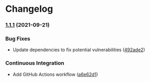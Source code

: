 # Changelog

### [1.1.1](https://www.github.com/fortify/gha-fod-generate-sarif/compare/v1.1.0...v1.1.1) (2021-09-21)


### Bug Fixes

* Update dependencies to fix potential vulnerabilities ([492ade2](https://www.github.com/fortify/gha-fod-generate-sarif/commit/492ade2f6a6f225768fa95b115c4f3c4139ce5c1))


### Continuous Integration

* Add GitHub Actions workflow ([a6e62d1](https://www.github.com/fortify/gha-fod-generate-sarif/commit/a6e62d1745f2e25d950b1c62f1792e55dde07c00))
